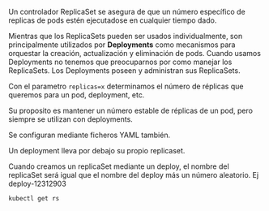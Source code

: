 Un controlador ReplicaSet se asegura de que un número específico de replicas de pods estén ejecutadose en cualquier tiempo dado.

Mientras que los ReplicaSets pueden ser usados individualmente, son principalmente utilizados por **Deployments** como mecanismos para orquestar la creación, actualización y eliminación de pods. Cuando usamos Deployments no tenemos que preocuparnos por como manejar los ReplicaSets. Los Deployments poseen y administran sus ReplicaSets.

Con el parametro ``replicas=x`` determinamos el número de réplicas que queremos para un pod, deployment, etc. 

Su proposito es mantener un número estable de réplicas de un pod, pero siempre se utilizan con deployments. 

Se configuran mediante ficheros YAML también. 


Un deployment lleva por debajo su propio replicaset. 

Cuando creamos un replicaSet mediante un deploy, el nombre del replicaSet será igual que el nombre del deploy más un número aleatorio. Ej deploy-12312903

``kubectl get rs`` 